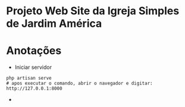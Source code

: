 # Projeto Web Site da Igreja Simples de Jardim América

# Anotações
- Iniciar servidor
```
php artisan serve
# apos executar o comando, abrir o navegador e digitar: http://127.0.0.1:8000
```
- 